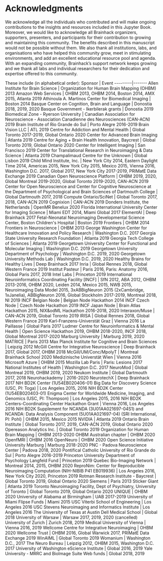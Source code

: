 # Acknowledgments

We acknowledge all the individuals who contributed and will make ongoing contributions to the insights and resources included in this Jupyter Book.
Moreover, we would like to acknowledge all Brainhack organizers, supporters, presenters, and participants for their contribution to growing and maintaining this community.
The benefits described in this manuscript would not be possible without them.
We also thank all institutions, labs, and organisations who have helped this community grow, meet in stimulating environments, and add an excellent educational resource pool and agenda. With an expanding community, Brainhack’s support network keeps growing and we thank all labs and individual researchers for their dedication and expertise offered to this community.

These include (in alphabetical order):
Sponsor  |  Event
---------|-------
Allen Institute for Brain Science  |  Organization for Human Brain Mapping (OHBM) 2013
Amazon Web Services  |  OHBM 2013, OHBM 2014, Boston 2014, AMX 2015, Atlanta 2019
Athinoula A. Martinos Center for Biomedical Imaging  |  Boston 2014
Basque Center on Cognition, Brain and Language  |  Donostia 2018, 2019, 2020
Basque Government - Ikerbilerak grants  |  Donostia 2019
Biomedical Zone - Ryerson University  |  Canadian Association for Neuroscience - Association Canadienne des Neurosciences (CAN-ACN) 2019
Brain Institute of Rio Grande do Sul  |  Porto Alegre 2016-2019
Brain Vision LLC  |  ATL 2019
Centre for Addiction and Mental Health  |  Global Toronto 2017-2019, Global Ontario 2020
Center for Advanced Brain Imaging  |  Atlanta 2019
Centre for Aging + Brain Health Innovation, Baycrest  |  Global Toronto 2019, Global Ontario 2020
Center for Intelligent Imaging  |  San Francisco 2019
Center for Translational Research in Neuroimaging & Data Science  |  Atlanta 2019
Champalimaud Centre for the Unknown  |  Global Lisbon 2019
Child Mind Institute, Inc.  |  New York City 2014, Eastern Daylight Time 2014, Americas 2015, New York City 2015, Mexico 2015, Vienna 2016, Washington D.C. 2017, Global 2017, New York City 2017-2019, PRIMatE Data Exchange 2019
Canadian Open Neuroscience Platform  |  OHBM 2019, 2020, Global Montreal 2019-2020, Global Toronto 2019-2020, CAN-ACN 2019
Center for Open Neuroscience and Center for Cognitive Neuroscience at the Department of Psychological and Brain Sciences of Dartmouth College  |  Global Dartmouth 2017, 2018
Compute Ontario/SciNet  |  Global Toronto 2017, 2018, CAN-ACN 2019
Cognixion  |  CAN-ACN 2019
Donders Institute, the Netherlands  |  OpenMR Benelux 2020
Florida International University Center for Imaging Science  |  Miami EDT 2014, Miami Global 2017
ElementAI  |  Deep Brainhack 2017
Fetal-Neonatal Neuroimaging Developmental Science Center, Boston Children's Hospital  |  Boston 2019
Frontiers  |  OHBM 2014
Frontiers in Neuroscience  |  OHBM 2013
George Washington Center for Healthcare Innovation and Policy Research  |  Washington D.C. 2017
Georgia State University Research Foundation  |  Atlanta 2019
Georgia Tech College of Sciences  |  Atlanta 2019
Georgetown University Center for Functional and Molecular Imaging  |  Washington D.C. 2019
Georgetown University Department of Psychology  |  Washington D.C. 2019, 2020
Georgetown University Methods Lab  |  Washington D.C. 2019, 2020
Healthy Brains for Healthy Lives  |  Deep Brainhack 2017
Inria  |  Global Rennes 2018, Global Western France 2019
Institut Pasteur  |  Paris 2016, Paris: Anatomy 2016, Global Paris 2017, 2018
Intel Labs  |  Princeton 2019
International Neuroinformatics Coordinating Facility [INCF]  |  SfN 2012, ABA 2012, OHBM 2013-2016, OHBM 2020, Leiden 2014, Mexico 2015, NWB 2015, Neuroimaging Data Model 2015, 3xABBigNeuron 2015 (2xCambridge, 1xJanelia), ABBigNeuron 2016, Global Stockholm 2017-2019, Montreal 2018, NI 2019
INCF Belgian Node  |  Belgian Node Hackathon 2014
INCF Czech Node  |  Czech Node Hackathon 2019
INCF Japan Node  |  Brain Atlas Hackathon 2015, NIX&odML Hackathon 2016-2018, 2020
Interaxon/Muse  |  CAN-ACN 2019, Global Toronto 2019
IRISA  |  Global Rennes 2018, Global Western France 2019
Karl-Franzens-Universtät Graz  |  Vienna 2016
La Paillasse  |  Global Paris 2017
Ludmer Centre for Neuroinformatics & Mental Health  |  Open Science Hackathon 2019, OHBM 2018-2020, INCF 2018, Global Montreal 2017-2020
Marburg University  |  Marburg 2019, 2020
MATRICE  |  Paris 2013
Max Planck Institute for Cognitive and Brain Sciences  |  Leipzig 2012
McGill Centre for Integrative Neuroscience  |  Deep Brainhack 2017, Global 2017, OHBM 2018
McGill/UM/Conc/MpolyT  |  Montreal Brainhack School 2020
Medizinische Universtät Wien  |  Vienna 2016
Microsoft Azure  |  OHBM 2015
Mozilla Lab Paris  |  Paris: Lesions 2017
National Institutes of Health  |  Washington D.C. 2017
NeuroMod  |  Global Montreal 2019, OHBM 2019, 2020
Neukom Institute  |  Global Dartmouth 2017, 2018
Neurohackademy  |  2016-2020
NeurotechX  |  Deep Brainhack 2017
NIH BD2K Center (1U54EB020406-01) Big Data for Discovery Science (USC, PI: Toga)  |  Los Angeles 2015, 2016
NIH BD2K Center (1U54EB020403-01) Enigma Center for Worldwide Medicine, Imaging, and Genomics (USC, PI: Thompson)  |  Los Angeles 2015, 2016
NIH BD2K Centers-Coordinating Center Hackathon Grant  |  Vienna 2016, Los Angeles 2016
NIH BD2K Supplement for NCANDA (3U01AA021697-04S1) and NCANDA: Data Analysis Component (5U01AA021697-04) (SRI International, PI: Pohl)  |  OHBM 2015, Mexico 2015
NVIDIA  |  Atlanta 2019
Ontario Brain Institute  |  Global Toronto 2017, 2019, CAN-ACN 2019, Global Ontario 2020
Opereason Analytics Inc.  |  Global Toronto 2019
Organization for Human Brain Mapping  |  OHBM 2013-2020
OHBM Australian chapter  |  OHBM 2020
OpenfMRI  |  OHBM 2016
OpenNeuro  |  OHBM 2020
Open Science Initiative University Marburg  |  Marburg 2018-2020
PNC - Padova Neuroscience Center  |  Padova 2018, 2020
Pontifical Catholic University of Rio Grande do Sul  |  Porto Alegre 2016-2019
Princeton University Department of Psychology Langfeld Fund  |  Princeton 2019
Quebec Bio-Imaging Network  |  Montreal 2014, 2015, OHBM 2020
ReproNim: Center for Reproducible Neuroimaging Computation (NIH-NIBIB P41 EB019936)  |  Los Angeles 2016, New York City 2020, Princeton 2019
Rotman Research Institute - Baycrest  |  Global Toronto 2019, Global Ontario 2020
Siemens  |  Paris 2013
Sticker Giant  |  Atlanta 2019
Toronto Neuroimaging Facility, Dept of Psychiatry, University of Toronto  |  Global Toronto 2019, Global Ontario 2020
UNIQUE  |  OHBM 2020
University of Alabama at Birmingham  |  UAB 2017-2019
University of Miami Flipse Funds  |  Miami 2015
USC Viterbi School of Engineering  |  Los Angeles 2016
USC Stevens Neuroimaging and Informatics Institute  |  Los Angeles 2016
The University of Texas at Austin Dell Medical School  |  Global 2018
University of Warsaw  |  Warsaw 2017, 2019, 2020 (cancelled)
University of Zurich  |  Zurich 2018, 2019
Medical University of Vienna  |  Vienna 2016, 2019
Wellcome Centre for Integrative Neuroimaging  |  OHBM 2020
Wellcome Trust  |  OHBM 2016, Global Warwick 2017, PRIMatE Data Exchange 2019
WinAIML  |  Global Toronto 2019
Womanium  |  Washington D.C., 2017
The Neuro Bureau  |  Leipzig 2012, OHBM 2015, Washington D.C. 2017
University of Washington eScience Institute  |  Global 2016, 2019
Yale University - MRRC and BioImage Suite Web funds  |  Global 2018, 2019